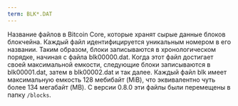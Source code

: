 ```yaml
---
term: BLK*.DAT
---
```


Название файлов в Bitcoin Core, которые хранят сырые данные блоков блокчейна. Каждый файл идентифицируется уникальным номером в его названии. Таким образом, блоки записываются в хронологическом порядке, начиная с файла blk00000.dat. Когда этот файл достигает своей максимальной емкости, следующие блоки записываются в blk00001.dat, затем в blk00002.dat и так далее. Каждый файл blk имеет максимальную емкость 128 мебибайт (MiB), что эквивалентно чуть более 134 мегабайт (MB). С версии 0.8.0 эти файлы были перемещены в папку `/blocks`.
